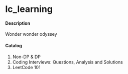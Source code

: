 # lc_learning

#### Description
Wonder wonder odyssey

#### Catalog
1.  Non-DP & DP
2.  Coding Interviews: Questions, Analysis and Solutions
3.  LeetCode 101
